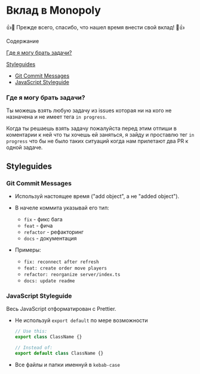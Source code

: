 # Вклад в Monopoly

👍🎉 Прежде всего, спасибо, что нашел время внести свой вклад! 🎉👍

Содержание

[Где я могу брать задачи?](#Где-я-могу-брать-задачи?)

[Styleguides](#Styleguides)

- [Git Commit Messages](#Git-Commit-Messages)
- [JavaScript Styleguide](#JavaScript-Styleguide)

### Где я могу брать задачи?

Ты можешь взять любую задачу из issues которая ни на кого не назначена и не имеет тега `in progress`.

Когда ты решаешь взять задачу пожалуйста перед этим отпиши в коментарии к ней что ты хочешь ей заняться, я зайду и проставлю тег `in progress` что бы не было таких ситуаций когда нам прилетают два PR к одной задаче.

## Styleguides

### Git Commit Messages

- Используй настоящее время ("add object", а не "added object").

- В начеле коммита указывай его тип:

  - `fix` - фикс бага
  - `feat` - фича
  - `refactor` - рефакторинг
  - `docs` - документация

- Примеры:
  - `fix: reconnect after refresh`
  - `feat: create order move players`
  - `refactor: reorganize server/index.ts`
  - `docs: update readme`

### JavaScript Styleguide

Весь JavaScript отформатирован с Prettier.

- Не используй `export default` по мере возможности

  ```js
  // Use this:
  export class ClassName {}

  // Instead of:
  export default class ClassName {}
  ```

- Все файлы и папки именнуй в `kebab-case`
